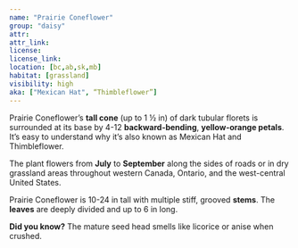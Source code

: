 ```yaml
--- 
name: "Prairie Coneflower"
group: "daisy"
attr: 
attr_link: 
license: 
license_link: 
location: [bc,ab,sk,mb]
habitat: [grassland]
visibility: high 
aka: ["Mexican Hat", “Thimbleflower”]
---
```

Prairie Coneflower’s **tall cone** (up to 1 ½ in) of dark tubular florets is surrounded at its base by 4-12 **backward-bending**, **yellow-orange petals**. It’s easy to understand why it’s also known as Mexican Hat and Thimbleflower. 

The plant flowers from **July** to **September** along the sides of roads or in dry grassland areas throughout western Canada, Ontario, and the west-central United States. 

Prairie Coneflower is 10-24 in tall with multiple stiff, grooved **stems**. The **leaves** are deeply divided and up to 6 in long.

**Did you know?** The mature seed head smells like licorice or anise when crushed.
